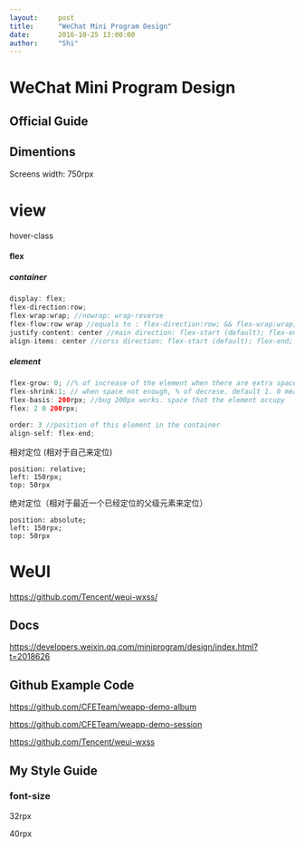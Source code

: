 ```yaml
---
layout:     post
title:      "WeChat Mini Program Design"
date:       2016-10-25 13:00:00
author:     "Shi"
---
```




# WeChat Mini Program Design

## Official Guide

## Dimentions

Screens width: 750rpx

# view

hover-class



#### flex

##### container

```java
display: flex;
flex-direction:row;
flex-wrap:wrap; //nowrap: wrap-reverse
flex-flow:row wrap //equals to : flex-direction:row; && flex-wrap:wrap; 
justify-content: center //main direction: flex-start (default); flex-end; space-around; space-between
align-items: center //corss direction: flex-start (default); flex-end; stretch; baseline: 以元素所含第一行文字底线对其
```

##### element


```java
flex-grow: 0; //% of increase of the element when there are extra space, the other element should also have this property default:0
flex-shrink:1; // when space not enough, % of decrese. default 1. 0 means this element not shrink, 10 means shrink 10 times respect others.
flex-basis: 200rpx; //bug 200px works. space that the element occupy 
flex: 2 0 200rpx;

order: 3 //position of this element in the container
align-self: flex-end;
```

相对定位 (相对于自己来定位)

```
position: relative;
left: 150rpx;
top: 50rpx
```

绝对定位（相对于最近一个已经定位的父级元素来定位）

```
position: absolute;
left: 150rpx;
top: 50rpx
```


# WeUI

https://github.com/Tencent/weui-wxss/



## Docs



https://developers.weixin.qq.com/miniprogram/design/index.html?t=2018626



## Github Example Code

https://github.com/CFETeam/weapp-demo-album



https://github.com/CFETeam/weapp-demo-session



https://github.com/Tencent/weui-wxss





## My Style Guide

### font-size

32rpx

40rpx
